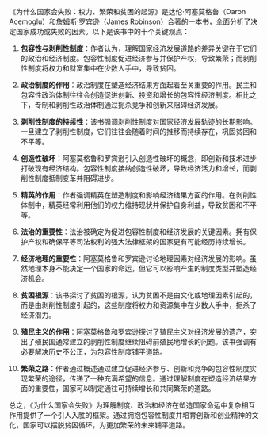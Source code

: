《为什么国家会失败：权力、繁荣和贫困的起源》是达伦·阿塞莫格鲁（Daron Acemoglu）和詹姆斯·罗宾逊（James Robinson）合著的一本书，全面分析了决定国家成功或失败的因素。以下是该书中的十个关键观点：

1. **包容性与剥削性制度**：作者认为，理解国家经济发展道路的差异关键在于它们的政治和经济制度。包容性制度促进经济参与并保护产权，导致繁荣；而剥削性制度将权力和财富集中在少数人手中，导致贫困。

2. **政治制度的作用**：政治制度在塑造经济结果方面起着至关重要的作用。民主和包容性政治体制往往会创造促进创新、投资和增长的包容性经济制度。相比之下，专制和剥削性政治体制通过扼杀竞争和创新来阻碍经济发展。

3. **剥削性制度的持续性**：该书强调剥削性制度对国家经济发展轨迹的长期影响。一旦建立了剥削性制度，它们往往会随着时间的推移而持续存在，巩固贫困和不平等。

4. **创造性破坏**：阿塞莫格鲁和罗宾逊引入创造性破坏的概念，即创新和技术进步打破现有经济结构。包容性制度接纳创造性破坏，导致经济活力和增长，而剥削性制度抵制变革并阻碍进步。

5. **精英的作用**：作者强调精英在塑造制度和影响经济结果方面的作用。在剥削性体制中，精英经常利用他们的权力维持现状并保护自身利益，导致贫困和不平等。

6. **法治的重要性**：法治被确定为促进包容性制度和经济发展的关键因素。拥有保护产权和确保平等司法权利的强大法律框架的国家更有可能经历持续增长。

7. **经济地理的重要性**：阿塞莫格鲁和罗宾逊讨论地理因素对经济发展的影响。虽然地理本身不能决定一个国家的命运，但它可以影响产生的制度类型并塑造经济机会。

8. **贫困根源**：该书探讨了贫困的根源，认为贫困不是由文化或地理因素引起的，而是由剥削性制度引起的，这些制度将权力和资源集中在少数人手中，扼杀了经济潜力。

9. **殖民主义的作用**：阿塞莫格鲁和罗宾逊探讨了殖民主义对经济发展的遗产，突出了殖民国通常建立的剥削性制度继续阻碍前殖民地增长的问题。该书强调有必要解决历史不公正，为包容性制度铺平道路。

10. **繁荣之路**：作者通过概述通过建立促进经济参与、创新和竞争的包容性制度实现繁荣的途径，传递了一种充满希望的信息。通过理解制度在塑造经济结果方面的重要性，国家可以制定通往可持续增长和共同繁荣的道路。

总之，《为什么国家会失败》为理解制度、政治和经济在塑造国家命运中复杂相互作用提供了一个引人入胜的框架。通过拥抱包容性制度并培育创新和创业精神的文化，国家可以摆脱贫困循环，为更加繁荣的未来铺平道路。